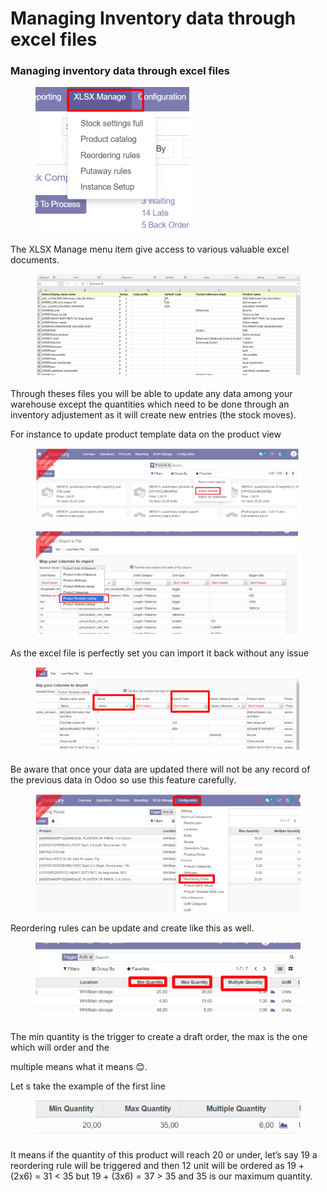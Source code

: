 # Managing Inventory data through excel files

### Managing inventory data through excel files

<figure><img src="../../.gitbook/assets/image (79).png" alt=""><figcaption></figcaption></figure>

The XLSX Manage menu item give access to various valuable excel documents.

<figure><img src="../../.gitbook/assets/image (80).png" alt=""><figcaption></figcaption></figure>

Through theses files you will be able to update any data among your warehouse except the quantities which need to be done through an inventory adjustement as it will create new entries (the stock moves).

For instance to update product template data on the product view

<figure><img src="../../.gitbook/assets/image (81).png" alt=""><figcaption></figcaption></figure>

<figure><img src="../../.gitbook/assets/image (82).png" alt=""><figcaption></figcaption></figure>

As the excel file is perfectly set you can import it back without any issue

<figure><img src="../../.gitbook/assets/image (83).png" alt=""><figcaption></figcaption></figure>

Be aware that once your data are updated there will not be any record of the previous data in Odoo so use this feature carefully.

<figure><img src="../../.gitbook/assets/image (84).png" alt=""><figcaption></figcaption></figure>

Reordering rules can be update and create like this as well.

<figure><img src="../../.gitbook/assets/image (85).png" alt=""><figcaption></figcaption></figure>

The min quantity is the trigger to create a draft order, the max is the one which will order and the

multiple means what it means 😊.

Let s take the example of the first line&#x20;

<figure><img src="../../.gitbook/assets/image (86).png" alt=""><figcaption></figcaption></figure>

It means if the quantity of this product will reach 20 or under, let’s say 19 a reordering rule will be triggered and then 12 unit will be ordered as 19 + (2x6) = 31 < 35 but 19 + (3x6) = 37 > 35 and 35 is our maximum quantity.
